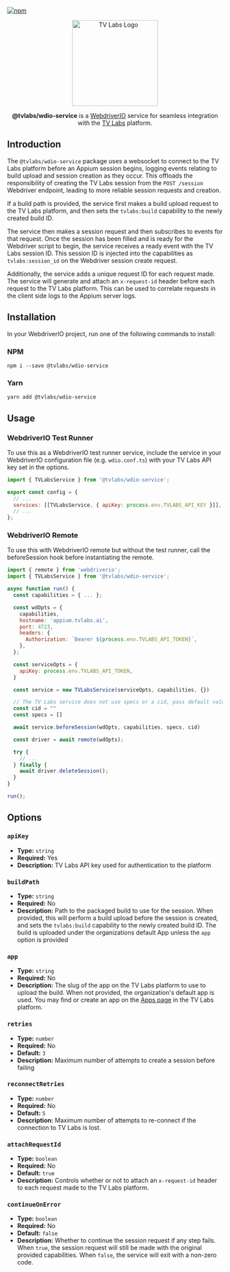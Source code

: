[![npm](https://img.shields.io/npm/v/@tvlabs/wdio-service)](https://www.npmjs.com/package/@tvlabs/wdio-service)

<p align="center">
  <a href="https://tvlabs.ai">
    <img alt="TV Labs Logo" width="200" src="https://tvlabs.ai/images/tvlabs.svg" />
  </a>
</p>

<p align="center">
  <b>@tvlabs/wdio-service</b> is a <a href="https://webdriver.io/">WebdriverIO</a> service for seamless integration with the <a href="https://tvlabs.ai">TV Labs</a> platform.
</p>

## Introduction

The `@tvlabs/wdio-service` package uses a websocket to connect to the TV Labs platform before an Appium session begins, logging events relating to build upload and session creation as they occur. This offloads the responsibility of creating the TV Labs session from the `POST /session` Webdriver endpoint, leading to more reliable session requests and creation.

If a build path is provided, the service first makes a build upload request to the TV Labs platform, and then sets the `tvlabs:build` capability to the newly created build ID.

The service then makes a session request and then subscribes to events for that request. Once the session has been filled and is ready for the Webdriver script to begin, the service receives a ready event with the TV Labs session ID. This session ID is injected into the capabilities as `tvlabs:session_id` on the Webdriver session create request.

Additionally, the service adds a unique request ID for each request made. The service will generate and attach an `x-request-id` header before each request to the TV Labs platform. This can be used to correlate requests in the client side logs to the Appium server logs.

## Installation

In your WebdriverIO project, run one of the following commands to install:

### NPM

```
npm i --save @tvlabs/wdio-service
```

### Yarn

```
yarn add @tvlabs/wdio-service
```

## Usage

### WebdriverIO Test Runner

To use this as a WebdriverIO test runner service, include the service in your WebdriverIO configuration file (e.g. `wdio.conf.ts`) with your TV Labs API key set in the options.

```javascript
import { TVLabsService } from '@tvlabs/wdio-service';

export const config = {
  // ...
  services: [[TVLabsService, { apiKey: process.env.TVLABS_API_KEY }]],
  // ...
};
```

### WebdriverIO Remote

To use this with WebdriverIO remote but without the test runner, call the beforeSession hook before instantiating the remote.

```javascript
import { remote } from 'webdriverio';
import { TVLabsService } from '@tvlabs/wdio-service';

async function run() {
  const capabilities = { ... };

  const wdOpts = {
    capabilities,
    hostname: 'appium.tvlabs.ai',
    port: 4723,
    headers: {
      Authorization: `Bearer ${process.env.TVLABS_API_TOKEN}`,
    },
  };

  const serviceOpts = {
    apiKey: process.env.TVLABS_API_TOKEN,
  }

  const service = new TVLabsService(serviceOpts, capabilities, {})

  // The TV Labs service does not use specs or a cid, pass default values.
  const cid = ""
  const specs = []

  await service.beforeSession(wdOpts, capabilities, specs, cid)

  const driver = await remote(wdOpts);

  try {
    // ...
  } finally {
    await driver.deleteSession();
  }
}

run();
```

## Options

### `apiKey`

- **Type:** `string`
- **Required:** Yes
- **Description:** TV Labs API key used for authentication to the platform

### `buildPath`

- **Type:** `string`
- **Required:** No
- **Description:** Path to the packaged build to use for the session. When provided, this will perform a build upload before the session is created, and sets the `tvlabs:build` capability to the newly created build ID. The build is uploaded under the organizations default App unless the `app` option is provided

### `app`

- **Type:** `string`
- **Required:** No
- **Description:** The slug of the app on the TV Labs platform to use to upload the build. When not provided, the organization's default app is used. You may find or create an app on the [Apps page](https://tvlabs.ai/app/apps) in the TV Labs platform.

### `retries`

- **Type:** `number`
- **Required:** No
- **Default:** `3`
- **Description:** Maximum number of attempts to create a session before failing

### `reconnectRetries`

- **Type:** `number`
- **Required:** No
- **Default:** `5`
- **Description:** Maximum number of attempts to re-connect if the connection to TV Labs is lost.

### `attachRequestId`

- **Type:** `boolean`
- **Required:** No
- **Default:** `true`
- **Description:** Controls whether or not to attach an `x-request-id` header to each request made to the TV Labs platform.

### `continueOnError`

- **Type:** `boolean`
- **Required:** No
- **Default:** `false`
- **Description:** Whether to continue the session request if any step fails. When `true`, the session request will still be made with the original provided capabilities. When `false`, the service will exit with a non-zero code.
